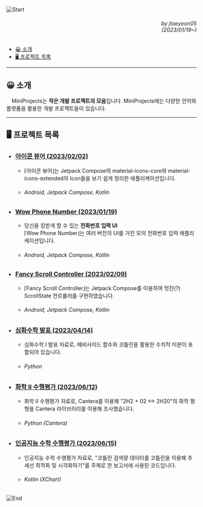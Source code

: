 <img src="https://capsule-render.vercel.app/api?type=waving&height=280&fontSize=70&fontAlignY=40&descAlignY=60&color=gradient&customColorList=14&section=header&text=MiniProjects&desc=작은%20개발%20프로젝트%20모음" alt="Start"/>

<div align=right>
    <h6>
        by jtaeyeon05<br/>
        (2023/01/19~)
    </h6>
</div>

<ul dir="auto">
    <li>
        <a href="https://github.com/error0918/MiniProjects/tree/main/#-----소개">
            😀 소개
        </a>
    </li>
    <li>
        <a href="https://github.com/error0918/MiniProjects/tree/#----프로젝트%20목록">
            🖥️ 프로젝트 목록
        </a>
    </li>
</ul>

---

<h2>
    😀 소개
</h2>

　MiniProjects는 <strong>작은 개발 프로젝트의 모음</strong>입니다. MiniProjects에는 다양한 언어와 플랫폼을 활용한 개발 프로젝트들이 있습니다.

---

<h2>
    🖥️ 프로젝트 목록
</h2>

<ul dir="auto">
    <h3>
        <li>
            <a href="https://github.com/error0918/MiniProjects/tree/main/IconViewer">
                아이콘 뷰어 (2023/02/02)
            </a>
        </li>
    </h3>
    <ul dir="auto">
        <li>
            ⌈아이콘 뷰어⌋는 Jetpack Compose의 material-icons-core와 material-icons-extended의 Icon들을 보기 쉽게 정리한 애플리케이션입니다.
        </li>
        <h6>
            <li>
                Android, Jetpack Compose, Kotlin
            </li>
        </h6>
    </ul>
    <h3>
        <li>
            <a href="https://github.com/error0918/MiniProjects/tree/main/WowPhoneNumber">
                Wow Phone Number (2023/01/19)
            </a>
        </li>
    </h3>
    <ul dir="auto">
        <li>
            당신을 킹받게 할 수 있는 <strong>전화번호 입력 UI</strong> <br/>
            ⌈Wow Phone Number⌋는 여러 버전의 UI를 가진 모의 전화번호 입력 애플리케이션입니다. 
        </li>
        <h6>
            <li>
                Android, Jetpack Compose, Kotlin
            </li>
        </h6>
    </ul>
    <h3>
        <li>
            <a href="https://github.com/error0918/MiniProjects/tree/main/FancyScrollController">
                Fancy Scroll Controller (2023/02/09)
            </a>
        </li>
    </h3>
    <ul dir="auto">
        <li>
            ⌈Fancy Scroll Controller⌋는 Jetpack Compose를 이용하여 멋진(?) ScrollState 컨르롤러를 구현하였습니다.
        </li>
        <h6>
            <li>
                Android, Jetpack Compose, Kotlin
            </li>
        </h6>
    </ul>
    <h3>
        <li>
            <a href="https://github.com/error0918/MiniProjects/tree/main/Advanced%20Math%20Presentation">
                심화수학 발표 (2023/04/14)
            </a>
        </li>
    </h3>
    <ul dir="auto">
        <li>
            심화수학 I 발표 자료로, 헤비사이드 함수와 코틀린을 활용한 수치적 미분이 포함되어 있습니다.
        </li>
        <h6>
            <li>
                Python
            </li>
        </h6>
    </ul>
    <h3>
        <li>
            <a href="https://github.com/error0918/MiniProjects/tree/main/ChemistryCantera">
                화학 II 수행평가 (2023/06/12)
            </a>
        </li>
    </h3>
    <ul dir="auto">
        <li>
            화학 II 수행평가 자료로, Cantera를 이용해 "2H2 + 02 <-> 2H20"의 화학 평형을 Cantera 라이브러리를 이용해 조사했습니다. 
        </li>
        <h6>
            <li>
                Python (Cantera)
            </li>
        </h6>
    </ul>
    <h3>
        <li>
            <a href="https://github.com/error0918/MiniProjects/tree/main/AIMath">
                인공지능 수학 수행평가 (2023/06/15)
            </a>
        </li>
    </h3>
    <ul dir="auto">
        <li>
            인공지능 수학 수행평가 자료로, "코틀린 검색량 데이터를 코틀린을 이용해 추세선 최적화 및 시각화하기"를 주제로 한 보고서에 사용된 코드입니다.
        </li>
        <h6>
            <li>
                Kotlin (XChart)
            </li>
        </h6>
    </ul>
</ul>

<img src="https://capsule-render.vercel.app/api?type=waving&height=200&color=gradient&customColorList=14&section=footer&desc=Copyright%202023.%20jtaeyeon05%20all%20rights%20reserved" alt="End"/>
